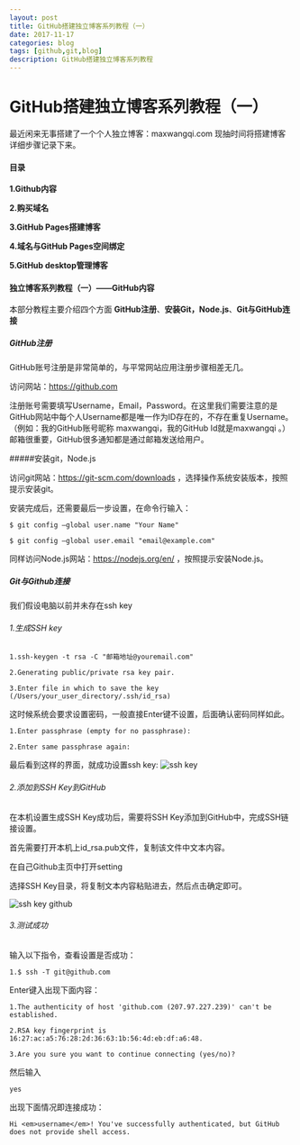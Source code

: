 ```yaml
---
layout: post
title: GitHub搭建独立博客系列教程（一）
date: 2017-11-17
categories: blog
tags: [github,git,blog]
description: GitHub搭建独立博客系列教程
---
```




# GitHub搭建独立博客系列教程（一）

最近闲来无事搭建了一个个人独立博客：maxwangqi.com   现抽时间将搭建博客详细步骤记录下来。



#### 目录

**1.Github内容**

**2.购买域名**

**3.GitHub Pages搭建博客**

**4.域名与GitHub Pages空间绑定**

**5.GitHub desktop管理博客**



#### 独立博客系列教程（一）——GitHub内容

本部分教程主要介绍四个方面 **GitHub注册**、**安装Git，Node.js**、**Git与GitHub连接**



##### GitHub注册

GitHub账号注册是非常简单的，与平常网站应用注册步骤相差无几。

访问网站：https://github.com

注册账号需要填写Username，Email，Password。在这里我们需要注意的是GitHub网站中每个人Username都是唯一作为ID存在的，不存在重复Username。（例如：我的GitHub账号昵称 maxwangqi，我的GitHub Id就是maxwangqi 。）邮箱很重要，GitHub很多通知都是通过邮箱发送给用户。



#####安装git，Node.js

访问git网站：https://git-scm.com/downloads ，选择操作系统安装版本，按照提示安装git。

安装完成后，还需要最后一步设置，在命令行输入：

`$ git config —global user.name "Your Name"`

``$ git config —global user.email "email@example.com"``



同样访问Node.js网站：https://nodejs.org/en/ ，按照提示安装Node.js。



##### Git与Github连接

我们假设电脑以前并未存在ssh key


###### 1.生成SSH key

``1.ssh-keygen -t rsa -C "邮箱地址@youremail.com"``

``2.Generating public/private rsa key pair.``

``3.Enter file in which to save the key (/Users/your_user_directory/.ssh/id_rsa)``



这时候系统会要求设置密码，一般直接Enter键不设置，后面确认密码同样如此。

``1.Enter passphrase (empty for no passphrase):``

``2.Enter same passphrase again:``



最后看到这样的界面，就成功设置ssh key:	![ssh key](http://oz4sklljr.bkt.clouddn.com/ssh-key-set.png)



###### 2.添加到SSH Key到GitHub

在本机设置生成SSH Key成功后，需要将SSH Key添加到GitHub中，完成SSH链接设置。



首先需要打开本机上id_rsa.pub文件，复制该文件中文本内容。



在自己Github主页中打开setting



选择SSH Key目录，将复制文本内容粘贴进去，然后点击确定即可。

![ssh key github](http://oz4sklljr.bkt.clouddn.com/ssh.jpg)	



###### 3.测试成功

输入以下指令，查看设置是否成功：

``1.$ ssh -T git@github.com``



Enter键入出现下面内容：

``1.The authenticity of host 'github.com (207.97.227.239)' can't be established.``

``2.RSA key fingerprint is 16:27:ac:a5:76:28:2d:36:63:1b:56:4d:eb:df:a6:48.``

``3.Are you sure you want to continue connecting (yes/no)?``



然后输入

``yes``



出现下面情况即连接成功：

``Hi <em>username</em>! You've successfully authenticated, but GitHub does not provide shell access.``

